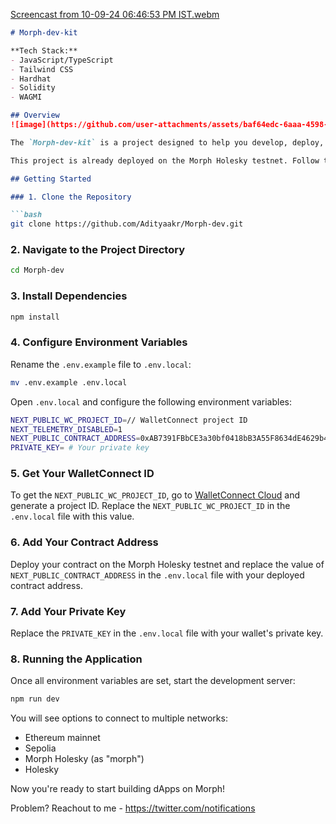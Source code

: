 
[Screencast from 10-09-24 06:46:53 PM IST.webm](https://github.com/user-attachments/assets/b05e8542-4516-430d-9ba8-d31902ceb8cf)

```md
# Morph-dev-kit

**Tech Stack:**  
- JavaScript/TypeScript  
- Tailwind CSS  
- Hardhat  
- Solidity  
- WAGMI

## Overview
![image](https://github.com/user-attachments/assets/baf64edc-6aaa-4598-9889-cc582e5185fc)

The `Morph-dev-kit` is a project designed to help you develop, deploy, and integrate smart contracts using the Morph Holesky testnet.

This project is already deployed on the Morph Holesky testnet. Follow the instructions below to set it up locally.

## Getting Started

### 1. Clone the Repository

```bash
git clone https://github.com/Adityaakr/Morph-dev.git
```

### 2. Navigate to the Project Directory

```bash
cd Morph-dev
```

### 3. Install Dependencies

```bash
npm install
```

### 4. Configure Environment Variables

Rename the `.env.example` file to `.env.local`:

```bash
mv .env.example .env.local
```

Open `.env.local` and configure the following environment variables:

```bash
NEXT_PUBLIC_WC_PROJECT_ID=// WalletConnect project ID
NEXT_TELEMETRY_DISABLED=1
NEXT_PUBLIC_CONTRACT_ADDRESS=0xAB7391FBbCE3a30bf0418bB3A55F8634dE4629b4 # Add your contract address here
PRIVATE_KEY= # Your private key
```

### 5. Get Your WalletConnect ID

To get the `NEXT_PUBLIC_WC_PROJECT_ID`, go to [WalletConnect Cloud](https://walletconnect.com/cloud) and generate a project ID. Replace the `NEXT_PUBLIC_WC_PROJECT_ID` in the `.env.local` file with this value.

### 6. Add Your Contract Address

Deploy your contract on the Morph Holesky testnet and replace the value of `NEXT_PUBLIC_CONTRACT_ADDRESS` in the `.env.local` file with your deployed contract address.

### 7. Add Your Private Key

Replace the `PRIVATE_KEY` in the `.env.local` file with your wallet's private key.

### 8. Running the Application

Once all environment variables are set, start the development server:

```bash
npm run dev
```

You will see options to connect to multiple networks:
- Ethereum mainnet
- Sepolia
- Morph Holesky (as "morph")
- Holesky

Now you're ready to start building dApps on Morph!

Problem? Reachout to me - https://twitter.com/notifications
